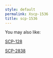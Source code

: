 ```yaml
---
style: default
permalink: Xscp-1536
title: scp-1536
---
```

You may also like:

[SCP-128](http://scp-wiki.net/scp-128)

[SCP-2838](http://scp-wiki.net/scp-2838)
